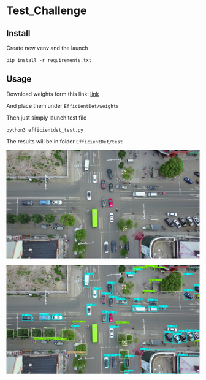# Test_Challenge

## Install ##
Create new venv and the launch 

`pip install -r requirements.txt`

## Usage ##

Download weights form this link: [link](https://github.com/zylo117/Yet-Another-Efficient-Pytorch/releases/download/1.2/efficientdet-d8.pth)

And place them under `EfficientDet/weights`

Then just simply launch test file

`python3 efficientdet_test.py`

The results will be in folder `EfficientDet/test`

![Orig](https://github.com/RivkinMikhail/Tech_Challenge/blob/main/image.jpg)

![Detections](https://github.com/RivkinMikhail/Tech_Challenge/blob/main/EfficientDet/test/img_inferred_d8_this_repo_0.jpg)

